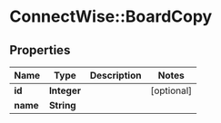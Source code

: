 # ConnectWise::BoardCopy

## Properties
Name | Type | Description | Notes
------------ | ------------- | ------------- | -------------
**id** | **Integer** |  | [optional] 
**name** | **String** |  | 



